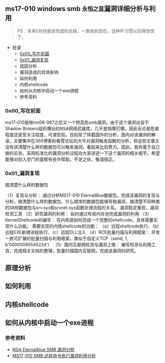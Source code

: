 ## ms17-010 windows smb `永恒之蓝`漏洞详细分析与利用

> PS：本来5月份就该完成的总结，一直拖到现在，这种坏习惯以后得改改了。

* 目录
  * [0x00_写在前面](#0x00_写在前面)
  * [0x01_漏洞复现](#0x01_漏洞复现)
  * 成因分析
  * 漏洞造成的具体影响
  * 如何利用
  * 内核shellcode
  * 如何从内核中启动一个exe进程
  * 参考资料

### 0x00_写在前面

ms17-010是继ms08-067之后又一个特高危smb漏洞，由于这个漏洞出自于Shadow Brokers组织爆出的NSA网络武器库，几乎是指哪打哪，因此无论是危害程度还是受关注程度，可谓空前。目前除了转载国外的分析，国内对该漏洞的解读，主要集中在360博客和看雪论坛的大牛对漏洞触发函数的分析，但这些文章又没有讲清楚什么样的数据包可以触发漏洞，看起来比较费力。因此，我将基于自己做的实验，采用标准化的漏洞分析过程向大家讲述一下这个漏洞的相关细节，希望能够对初入空门的童鞋有些许帮助，不足之处，敬请指正。

### 0x01_漏洞复现

搞清楚什么样的数据包

（1）复现与分析：
通过分析MS17-010 EternalBlue数据包，完成该漏洞的复现与分析，搞清楚什么样的数据包，什么顺序的数据包能够导致漏洞，搞清楚不同种类的SMB数据包与srv.sys和srvnet.sys函数处理流程的关系。
漏洞稳定重现，漏洞检测工具
（2）研究漏洞的利用：
如何通过布局内存池完成漏洞的利用
（3）KernelShellcode的编写：
在内核层如何完成一个完整的shellcode，具体需要实现什么功能。
需要实现的内核shellcode的功能：
（a）远程shellcode执行、（b）远程EXE新建进程执行、（c）远程DLL注入
（4）RCE批量扫描与利用框架：
开发一款可扩展的批量扫描与利用框架，类似于自定义TCP（send, 1, b'0000008554522d'）
（5）国内互联网检测与漏洞上报：
编写检测与利用工具，完成相关文档的整理，批量扫描国内互联网，完成该漏洞的研究。



## 原理分析

## 如何利用

## 内核shellcode

## 如何从内核中启动一个exe进程



### 参考资料

* [NSA Eternalblue SMB 漏洞分析](http://blogs.360.cn/blog/nsa-eternalblue-smb/)
* [MS17-010 SMB 远程命令执行漏洞利用分析](http://bbs.pediy.com/thread-217745.htm)


